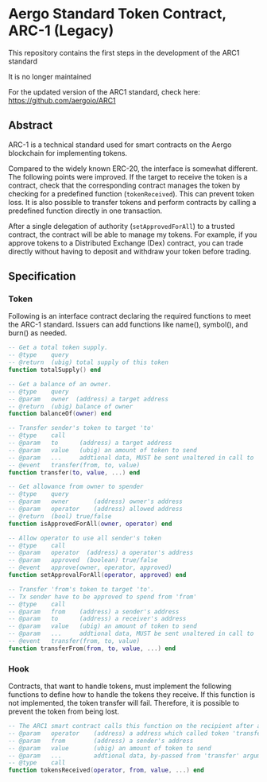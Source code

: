 # Aergo Standard Token Contract, ARC-1 (Legacy)

This repository contains the first steps in the development of the ARC1 standard

It is no longer maintained

For the updated version of the ARC1 standard, check here: https://github.com/aergoio/ARC1


## Abstract

ARC-1 is a technical standard used for smart contracts on the Aergo blockchain for implementing tokens.

Compared to the widely known ERC-20, the interface is somewhat different. The following points were improved. If the target to receive the token is a contract, check that the corresponding contract manages the token by checking for a predefined function (`tokenReceived`). This can prevent token loss. It is also possible to transfer tokens and perform contracts by calling a predefined function directly in one transaction.

After a single delegation of authority (`setApprovedForAll`) to a trusted contract, the contract will be able to manage my tokens. For example, if you approve tokens to a Distributed Exchange (Dex) contract, you can trade directly without having to deposit and withdraw your token before trading.


## Specification

### Token

Following is an interface contract declaring the required functions to meet the ARC-1 standard. Issuers can add functions like name(), symbol(), and burn() as needed.

``` lua
-- Get a total token supply.
-- @type    query
-- @return  (ubig) total supply of this token
function totalSupply() end

-- Get a balance of an owner.
-- @type    query
-- @param   owner  (address) a target address
-- @return  (ubig) balance of owner
function balanceOf(owner) end

-- Transfer sender's token to target 'to'
-- @type    call
-- @param   to      (address) a target address
-- @param   value   (ubig) an amount of token to send
-- @param   ...     addtional data, MUST be sent unaltered in call to 'tokensReceived' on 'to'
-- @event   transfer(from, to, value)
function transfer(to, value, ...) end

-- Get allowance from owner to spender
-- @type    query
-- @param   owner       (address) owner's address
-- @param   operator    (address) allowed address
-- @return  (bool) true/false
function isApprovedForAll(owner, operator) end

-- Allow operator to use all sender's token
-- @type    call
-- @param   operator  (address) a operator's address
-- @param   approved  (boolean) true/false
-- @event   approve(owner, operator, approved)
function setApprovalForAll(operator, approved) end

-- Transfer 'from's token to target 'to'.
-- Tx sender have to be approved to spend from 'from'
-- @type    call
-- @param   from    (address) a sender's address
-- @param   to      (address) a receiver's address
-- @param   value   (ubig) an amount of token to send
-- @param   ...     addtional data, MUST be sent unaltered in call to 'tokensReceived' on 'to'
-- @event   transfer(from, to, value)
function transferFrom(from, to, value, ...) end
```

### Hook

Contracts, that want to handle tokens, must implement the following functions to define how to handle the tokens they receive. If this function is not implemented, the token transfer will fail. Therefore, it is possible to prevent the token from being lost.

``` lua
-- The ARC1 smart contract calls this function on the recipient after a 'transfer'
-- @param   operator    (address) a address which called token 'transfer' function
-- @param   from        (address) a sender's address
-- @param   value       (ubig) an amount of token to send
-- @param   ...         addtional data, by-passed from 'transfer' arguments
-- @type    call
function tokensReceived(operator, from, value, ...) end
```
